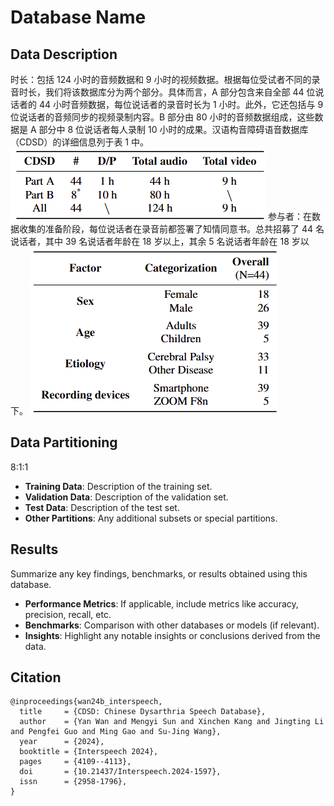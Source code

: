 # Database Name

## Data Description
时长：包括 124 小时的音频数据和 9 小时的视频数据。根据每位受试者不同的录音时长，我们将该数据库分为两个部分。具体而言，A 部分包含来自全部 44 位说话者的 44 小时音频数据，每位说话者的录音时长为 1 小时。此外，它还包括与 9 位说话者的音频同步的视频录制内容。B 部分由 80 小时的音频数据组成，这些数据是 A 部分中 8 位说话者每人录制 10 小时的成果。汉语构音障碍语音数据库（CDSD）的详细信息列于表 1 中。
![Alt text](pics/dur.png)
参与者：在数据收集的准备阶段，每位说话者在录音前都签署了知情同意书。总共招募了 44 名说话者，其中 39 名说话者年龄在 18 岁以上，其余 5 名说话者年龄在 18 岁以下。
![Alt text](pics/speaker.png)


## Data Partitioning
  8:1:1
- **Training Data**: Description of the training set.
- **Validation Data**: Description of the validation set.
- **Test Data**: Description of the test set.
- **Other Partitions**: Any additional subsets or special partitions.


## Results
Summarize any key findings, benchmarks, or results obtained using this database.
- **Performance Metrics**: If applicable, include metrics like accuracy, precision, recall, etc.
- **Benchmarks**: Comparison with other databases or models (if relevant).
- **Insights**: Highlight any notable insights or conclusions derived from the data.


## Citation
```plaintext
@inproceedings{wan24b_interspeech,
  title     = {CDSD: Chinese Dysarthria Speech Database},
  author    = {Yan Wan and Mengyi Sun and Xinchen Kang and Jingting Li and Pengfei Guo and Ming Gao and Su-Jing Wang},
  year      = {2024},
  booktitle = {Interspeech 2024},
  pages     = {4109--4113},
  doi       = {10.21437/Interspeech.2024-1597},
  issn      = {2958-1796},
}